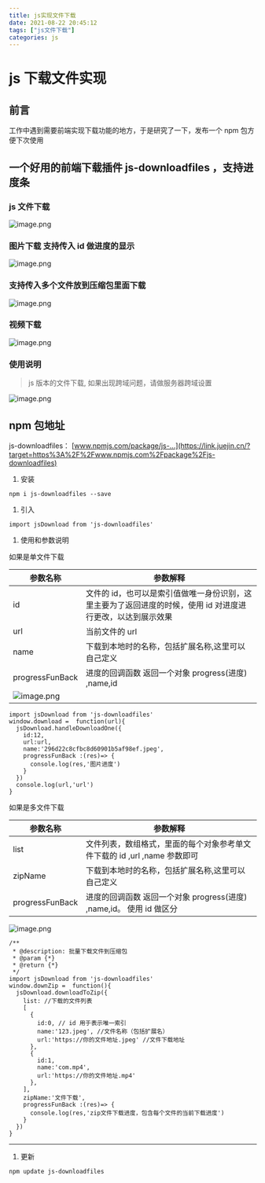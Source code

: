 ```yaml
---
title: js实现文件下载
date: 2021-08-22 20:45:12
tags: ["js文件下载"]
categories: js
---
```


# js 下载文件实现

## 前言

工作中遇到需要前端实现下载功能的地方，于是研究了一下，发布一个 npm 包方便下次使用

## 一个好用的前端下载插件 js-downloadfiles ，支持进度条

### js 文件下载

![image.png](https://p6-juejin.byteimg.com/tos-cn-i-k3u1fbpfcp/d068e2526c344ec9b31e979e72a057af~tplv-k3u1fbpfcp-watermark.awebp)

### 图片下载 支持传入 id 做进度的显示

![image.png](https://p6-juejin.byteimg.com/tos-cn-i-k3u1fbpfcp/5ced9c7940c9498182cc7118730dd022~tplv-k3u1fbpfcp-watermark.awebp)

### 支持传入多个文件放到压缩包里面下载

![image.png](https://p9-juejin.byteimg.com/tos-cn-i-k3u1fbpfcp/fe542b4ed12642bebd969405a6d045a3~tplv-k3u1fbpfcp-watermark.awebp)

### 视频下载

![image.png](https://p9-juejin.byteimg.com/tos-cn-i-k3u1fbpfcp/279afa6b782b4a5d90f95e67397b0952~tplv-k3u1fbpfcp-watermark.awebp)

### 使用说明

> js 版本的文件下载, 如果出现跨域问题，请做服务器跨域设置

![image.png](https://p6-juejin.byteimg.com/tos-cn-i-k3u1fbpfcp/9998a7a7ad464a16ac23c75b0c564969~tplv-k3u1fbpfcp-watermark.awebp)

## npm 包地址

js-downloadfiles： [www.npmjs.com/package/js-…](https://link.juejin.cn/?target=https%3A%2F%2Fwww.npmjs.com%2Fpackage%2Fjs-downloadfiles)

1. 安装

```
npm i js-downloadfiles --save
```

1. 引入

```
import jsDownload from 'js-downloadfiles'
```

1. 使用和参数说明

如果是单文件下载

| 参数名称                                                                                                                         | 参数解释                                                                                                    |
| -------------------------------------------------------------------------------------------------------------------------------- | ----------------------------------------------------------------------------------------------------------- |
| id                                                                                                                               | 文件的 id，也可以是索引值做唯一身份识别，这里主要为了返回进度的时候，使用 id 对进度进行更改，以达到展示效果 |
| url                                                                                                                              | 当前文件的 url                                                                                              |
| name                                                                                                                             | 下载到本地时的名称，包括扩展名称,这里可以自己定义                                                           |
| progressFunBack                                                                                                                  | 进度的回调函数 返回一个对象 progress(进度) ,name,id                                                         |
| ![image.png](https://p6-juejin.byteimg.com/tos-cn-i-k3u1fbpfcp/5ced9c7940c9498182cc7118730dd022~tplv-k3u1fbpfcp-watermark.awebp) |                                                                                                             |

```
import jsDownload from 'js-downloadfiles'
window.download =  function(url){
  jsDownload.handleDownloadOne({
    id:12,
    url:url,
    name:'296d22c8cfbc8d60901b5af98ef.jpeg',
    progressFunBack :(res)=> {
      console.log(res,'图片进度')
    }
  })
  console.log(url,'url')
}
```

如果是多文件下载

| 参数名称        | 参数解释                                                                  |
| --------------- | ------------------------------------------------------------------------- |
| list            | 文件列表，数组格式，里面的每个对象参考单文件下载的 id ,url ,name 参数即可 |
| zipName         | 下载到本地时的名称，包括扩展名称,这里可以自己定义                         |
| progressFunBack | 进度的回调函数 返回一个对象 progress(进度) ,name,id。 使用 id 做区分      |

![image.png](https://p6-juejin.byteimg.com/tos-cn-i-k3u1fbpfcp/59b32b11e17d4006b667aaa3b21651a0~tplv-k3u1fbpfcp-watermark.awebp)

```
/**
 * @description: 批量下载文件到压缩包
 * @param {*}
 * @return {*}
 */
import jsDownload from 'js-downloadfiles'
window.downZip =  function(){
  jsDownload.downloadToZip({
    list: //下载的文件列表
    [
      {
        id:0, // id 用于表示唯一索引
        name:'123.jpeg', //文件名称（包括扩展名）
        url:'https://你的文件地址.jpeg' //文件下载地址
      },
      {
        id:1,
        name:'com.mp4',
        url:'https://你的文件地址.mp4'
      },
    ],
    zipName:'文件下载',
    progressFunBack :(res)=> {
      console.log(res,'zip文件下载进度，包含每个文件的当前下载进度')
    }
  })
}
```

---

1. 更新

```
npm update js-downloadfiles
```
